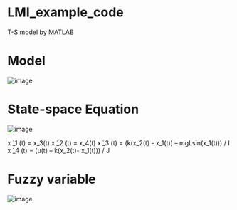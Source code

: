 # LMI_example_code
T-S model by MATLAB

# Model
![image](https://user-images.githubusercontent.com/42115807/103292028-592dee00-4a30-11eb-9a38-30b688bbc774.png)<br>

# State-space Equation
![image](https://user-images.githubusercontent.com/42115807/103292068-76fb5300-4a30-11eb-9067-08c0d9824b1e.png)<br>

x ̇_1 (t) = x_3(t)
x ̇_2 (t) = x_4(t)
x ̇_3 (t) = (k(x_2(t) - x_1(t)) – mgLsin(x_1(t))) / I
x ̇_4 (t) = (u(t) – k(x_2(t)- x_1(t))) / J


# Fuzzy variable
![image](https://user-images.githubusercontent.com/42115807/103292119-8aa6b980-4a30-11eb-8886-e78d8b674ee7.png)

